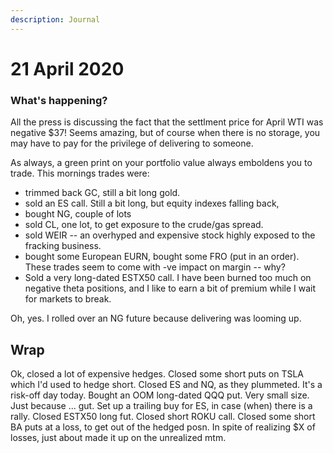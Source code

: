 ```yaml
---
description: Journal
---
```


# 21 April 2020

### What's happening?

All the press is discussing the fact that the settlment price for April WTI was negative $37! Seems amazing, but of course when there is no storage, you may have to pay for the privilege of delivering to someone.

As always, a green print on your portfolio value always emboldens you to trade. This mornings trades were:

* trimmed back GC, still a bit long gold.
* sold an ES call. Still a bit long, but equity indexes falling back,
* bought NG, couple of lots
* sold CL, one lot, to get exposure to the crude/gas spread. 
* sold WEIR -- an overhyped and expensive stock highly exposed to the fracking business.
* bought some European EURN, bought some FRO \(put in an order\). These trades seem to come with -ve impact on margin -- why?
* Sold a very long-dated ESTX50 call. I have been burned too much on negative theta positions, and I like to earn a bit of premium while I wait for markets to break.

Oh, yes. I rolled over an NG future because delivering was looming up.


## Wrap

Ok, closed a lot of expensive hedges. 
Closed some short puts on TSLA which I'd used to hedge short.
Closed ES and NQ, as they plummeted. It's a risk-off day today.
Bought an OOM long-dated QQQ put. Very small size. Just because ... gut.
Set up a trailing buy for ES, in case (when) there is a rally.
Closed ESTX50 long fut.
Closed short ROKU call.
Closed some short BA puts at a loss, to get out of the hedged posn.
In spite of realizing $X of losses, just about made it up on the unrealized mtm.




